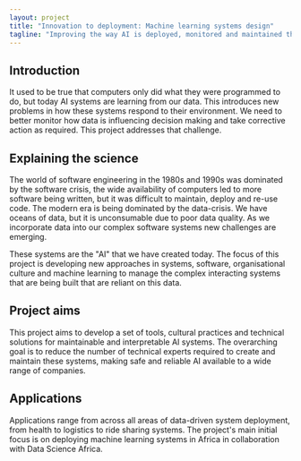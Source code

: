 ```yaml
---
layout: project
title: "Innovation to deployment: Machine learning systems design"
tagline: "Improving the way AI is deployed, monitored and maintained through a systems design approach"
---
```


## Introduction

It used to be true that computers only did what they were programmed to do, but today AI systems are learning from our data. This introduces new problems in how these systems respond to their environment. We need to better monitor how data is influencing decision making and take corrective action as required. This project addresses that challenge.

## Explaining the science

The world of software engineering in the 1980s and 1990s was dominated by the software crisis, the wide availability of computers led to more software being written, but it was difficult to maintain, deploy and re-use code. The modern era is being dominated by the data-crisis. We have oceans of data, but it is unconsumable due to poor data quality. As we incorporate data into our complex software systems new challenges are emerging.

These systems are the "AI" that we have created today. The focus of this project is developing new approaches in systems, software, organisational culture and machine learning to manage the complex interacting systems that are being built that are reliant on this data. 

## Project aims

This project aims to develop a set of tools, cultural practices and technical solutions for maintainable and interpretable AI systems. The overarching goal is to reduce the number of technical experts required to create and maintain these systems, making safe and reliable AI available to a wide range of companies. 

## Applications

Applications range from across all areas of data-driven system deployment, from health to logistics to ride sharing systems. The project's main initial focus is on deploying machine learning systems in Africa in collaboration with Data Science Africa. 
